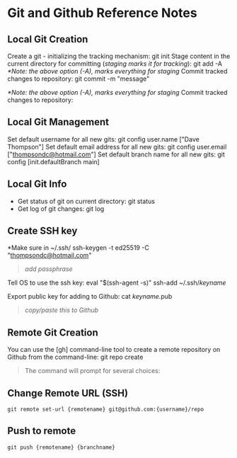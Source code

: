 # Git and Github Reference Notes #

## Local Git Creation ##
Create a git - initializing the tracking mechanism:
    git init
Stage content in the current directory for committing (*staging marks it for tracking*):
    git add -A
*\*Note: the above option (-A), marks everything for staging*
Commit tracked changes to repository:
    git commit -m "message"

*\*Note: the above option (-A), marks everything for staging*
Commit tracked changes to repository:

## Local Git Management ##
Set default username for all new gits:
    git config user.name ["Dave Thompson"]
Set default email address for all new gits:
    git config user.email ["thompsondc@hotmail.com"]
Set default branch name for all new gits:
    git config [init.defaultBranch main]

## Local Git Info ##
- Get status of git on current directory:
    git status
- Get log of git changes:
    git log

## Create SSH key ##
*Make sure in ~/.ssh/
	ssh-keygen -t ed25519 -C "thompsondc@hotmail.com"
> *add passphrase*

Tell OS to use the ssh key:
	eval "$(ssh-agent -s)"
	ssh-add ~/.ssh/*keyname*

Export public key for adding to Github:
	cat *keyname*.pub
> *copy/paste this to Github*

## Remote Git Creation ##
You can use the [gh] command-line tool to create a remote repository on Github from the command-line:
    git repo create
> The command will prompt for several choices:

## Change Remote URL (SSH) ##
    git remote set-url {remotename} git@github.com:{username}/repo

## Push to remote ##
    git push {remotename} {branchname}
